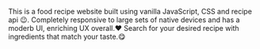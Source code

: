This is a food recipe website built using vanilla JavaScript, CSS and recipe api 😉. 
Completely responsive to large sets of native devices and has a moderb UI, enriching UX overall.❤️
Search for your desired recipe with ingredients that match your taste.😋
